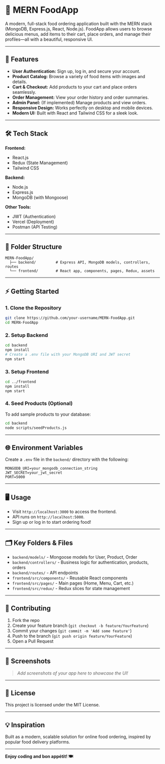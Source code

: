 # 🍔 MERN FoodApp

A modern, full-stack food ordering application built with the MERN stack (MongoDB, Express.js, React, Node.js). FoodApp allows users to browse delicious menus, add items to their cart, place orders, and manage their profiles—all with a beautiful, responsive UI.

---

## 🚀 Features

- **User Authentication:** Sign up, log in, and secure your account.
- **Product Catalog:** Browse a variety of food items with images and details.
- **Cart & Checkout:** Add products to your cart and place orders seamlessly.
- **Order Management:** View your order history and order summaries.
- **Admin Panel:** (If implemented) Manage products and view orders.
- **Responsive Design:** Works perfectly on desktop and mobile devices.
- **Modern UI:** Built with React and Tailwind CSS for a sleek look.

---

## 🛠️ Tech Stack

**Frontend:**
- React.js
- Redux (State Management)
- Tailwind CSS

**Backend:**
- Node.js
- Express.js
- MongoDB (with Mongoose)

**Other Tools:**
- JWT (Authentication)
- Vercel (Deployment)
- Postman (API Testing)

---

## 📁 Folder Structure

```
MERN-FoodApp/
  ├── backend/         # Express API, MongoDB models, controllers, routes
  └── frontend/        # React app, components, pages, Redux, assets
```

---

## ⚡ Getting Started

### 1. Clone the Repository

```bash
git clone https://github.com/your-username/MERN-FoodApp.git
cd MERN-FoodApp
```

### 2. Setup Backend

```bash
cd backend
npm install
# Create a .env file with your MongoDB URI and JWT secret
npm start
```

### 3. Setup Frontend

```bash
cd ../frontend
npm install
npm start
```

### 4. Seed Products (Optional)

To add sample products to your database:

```bash
cd backend
node scripts/seedProducts.js
```

---

## 🌐 Environment Variables

Create a `.env` file in the `backend/` directory with the following:

```
MONGODB_URI=your_mongodb_connection_string
JWT_SECRET=your_jwt_secret
PORT=5000
```

---

## 🖥️ Usage

- Visit `http://localhost:3000` to access the frontend.
- API runs on `http://localhost:5000`.
- Sign up or log in to start ordering food!

---

## 🗂️ Key Folders & Files

- `backend/models/` - Mongoose models for User, Product, Order
- `backend/controllers/` - Business logic for authentication, products, orders
- `backend/routes/` - API endpoints
- `frontend/src/components/` - Reusable React components
- `frontend/src/pages/` - Main pages (Home, Menu, Cart, etc.)
- `frontend/src/redux/` - Redux slices for state management

---

## 🤝 Contributing

1. Fork the repo
2. Create your feature branch (`git checkout -b feature/YourFeature`)
3. Commit your changes (`git commit -m 'Add some feature'`)
4. Push to the branch (`git push origin feature/YourFeature`)
5. Open a Pull Request

---

## 📸 Screenshots

> _Add screenshots of your app here to showcase the UI!_

---

## 📄 License

This project is licensed under the MIT License.

---

## 💡 Inspiration

Built as a modern, scalable solution for online food ordering, inspired by popular food delivery platforms.

---

**Enjoy coding and bon appétit! 🍽️** 